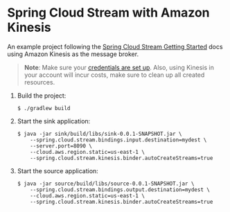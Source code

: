 Spring Cloud Stream with Amazon Kinesis
===
An example project following the [Spring Cloud Stream Getting Started](http://docs.spring.io/spring-cloud-stream/docs/Brooklyn.RELEASE/reference/html/_getting_started.html)
docs using Amazon Kinesis as the message broker.

> **Note**: Make sure your [credentials are set up](http://docs.aws.amazon.com/cli/latest/userguide/cli-config-files.html).
> Also, using Kinesis in your account will incur costs, make sure to clean up all created resources.

1. Build the project:

    ```shell
    $ ./gradlew build
    ```
2. Start the sink application:

    ```shell
    $ java -jar sink/build/libs/sink-0.0.1-SNAPSHOT.jar \
        --spring.cloud.stream.bindings.input.destination=mydest \
        --server.port=8090 \
        --cloud.aws.region.static=us-east-1 \
        --spring.cloud.stream.kinesis.binder.autoCreateStreams=true
    ```
3. Start the source application: 

    ```shell
    $ java -jar source/build/libs/source-0.0.1-SNAPSHOT.jar \
        --spring.cloud.stream.bindings.output.destination=mydest \
        --cloud.aws.region.static=us-east-1 \
        --spring.cloud.stream.kinesis.binder.autoCreateStreams=true
    ```
